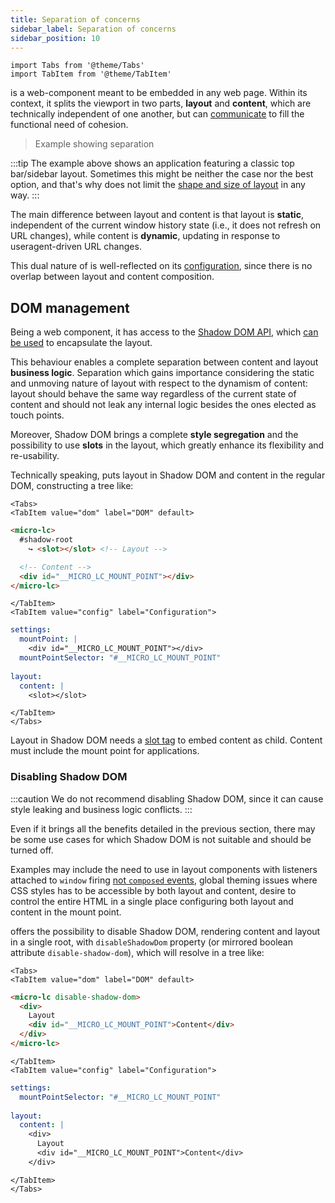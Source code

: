 ```yaml
---
title: Separation of concerns
sidebar_label: Separation of concerns
sidebar_position: 10
---
```


```mdx-code-block
import Tabs from '@theme/Tabs'
import TabItem from '@theme/TabItem'
```

<micro-lc></micro-lc> is a web-component meant to be embedded in any web page. Within its context, it splits the viewport
in two parts, **layout** and **content**, which are technically independent of one another, but can
[communicate](./communication) to fill the functional need of cohesion.

> Example showing separation

:::tip
The example above shows an application featuring a classic top bar/sidebar layout. Sometimes this might be neither the
case nor the best option, and that's why <micro-lc></micro-lc> does not limit the 
[shape and size of layout](../guides/layout) in any way.
:::

The main difference between layout and content is that layout is **static**, independent of the current window history
state (i.e., it does not refresh on URL changes), while content is **dynamic**, updating in response to useragent-driven
URL changes.

This dual nature of <micro-lc></micro-lc> is well-reflected on its [configuration](../../api/configuration-schema),
since there is no overlap between layout and content composition.

## DOM management

Being <micro-lc></micro-lc> a web component, it has access to the
[Shadow DOM API](https://developer.mozilla.org/en-US/docs/Web/Web_Components/Using_shadow_DOM), which
[can be used](#disabling-shadow-dom) to encapsulate the layout.

This behaviour enables a complete separation between content and layout **business logic**. Separation which gains importance
considering the static and unmoving nature of layout with respect to the dynamism of content: layout should behave the
same way regardless of the current state of content and should not leak any internal logic besides the ones elected as
touch points.

Moreover, Shadow DOM brings a complete **style segregation** and the possibility to use **slots** in the layout, which
greatly enhance its flexibility and re-usability.

Technically speaking, <micro-lc></micro-lc> puts layout in Shadow DOM and content in the regular DOM, constructing a
tree like:

```mdx-code-block 
<Tabs>
<TabItem value="dom" label="DOM" default>
```
```html title="micro-lc tree with Shadow DOM"
<micro-lc>
  #shadow-root
    ↪️ <slot></slot> <!-- Layout --> 

  <!-- Content --> 
  <div id="__MICRO_LC_MOUNT_POINT"></div>
</micro-lc>
```
```mdx-code-block
</TabItem>
<TabItem value="config" label="Configuration">
```
```yaml title=micro-lc.config.yml
settings:
  mountPoint: |
    <div id="__MICRO_LC_MOUNT_POINT"></div>
  mountPointSelector: "#__MICRO_LC_MOUNT_POINT"
  
layout: 
  content: |
    <slot></slot>
```
```mdx-code-block
</TabItem>
</Tabs>
```

Layout in Shadow DOM needs a [slot tag](https://developer.mozilla.org/en-US/docs/Web/HTML/Element/slot) to embed
content as child. Content must include the mount point for applications.

### Disabling Shadow DOM

:::caution
We do not recommend disabling <micro-lc></micro-lc> Shadow DOM, since it can cause style leaking and business logic
conflicts.
:::

Even if it brings all the benefits detailed in the previous section, there may be some use cases for which <micro-lc></micro-lc>
Shadow DOM is not suitable and should be turned off.

Examples may include the need to use in layout components with listeners attached to `window` firing
[not `composed` events](https://pm.dartus.fr/blog/a-complete-guide-on-shadow-dom-and-event-propagation/), global theming
issues where CSS styles has to be accessible by both layout and content, desire to control the entire HTML in a single
place configuring both layout and content in the mount point.

<micro-lc></micro-lc> offers the possibility to disable Shadow DOM, rendering content and layout in a single root, with 
`disableShadowDom` property (or mirrored boolean attribute `disable-shadow-dom`), which will resolve in a tree like:

```mdx-code-block 
<Tabs>
<TabItem value="dom" label="DOM" default>
```
```html title="micro-lc tree with Shadow DOM"
<micro-lc disable-shadow-dom>
  <div>
    Layout
    <div id="__MICRO_LC_MOUNT_POINT">Content</div>
  </div>
</micro-lc>
```
```mdx-code-block
</TabItem>
<TabItem value="config" label="Configuration">
```
```yaml title=micro-lc.config.yml
settings:
  mountPointSelector: "#__MICRO_LC_MOUNT_POINT"
  
layout:
  content: |
    <div>
      Layout
      <div id="__MICRO_LC_MOUNT_POINT">Content</div>
    </div>
```
```mdx-code-block
</TabItem>
</Tabs>
```
